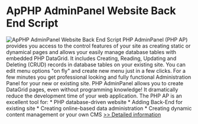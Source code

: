 # ApPHP AdminPanel Website Back End Script
![ApPHP AdminPanel Website Back End Script](https://mycommerce.akamaized.net/api/pimages/P300336969/BIG/300336969.PNG)
PHP AdminPanel (PHP AP) provides you access to the control features of your site as creating static or dynamical pages and allows your easily manage database tables with embedded PHP DataGrid. It includes Creating, Reading, Updating and Deleting (CRUD) records in database tables on your existing site. You can edit menu options "on fly" and create new menu just in a few clicks. For a few minutes you get professional looking and fully functional Administration Panel for your new or existing site. PHP AdminPanel allows you to create DataGrid pages, even without programming knowledge! It dramatically reduce the development time of your web application. The PHP AP is an excellent tool for: * PHP database-driven website * Adding Back-End for existing site * Creating online-based data administration * Creating dynamic content management or your own CMS
[>> Detailed information](https://secure.shareit.com/shareit/product.html?productid=300336969&affiliateid=200057808)